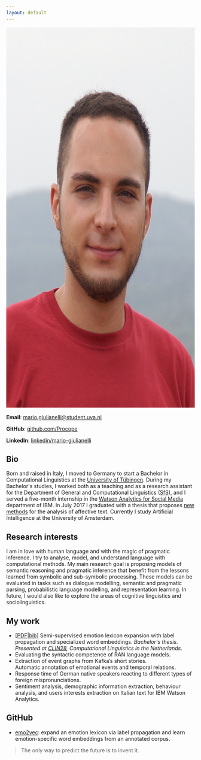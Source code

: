 ```yaml
---
layout: default
---
```


<img class="profile-picture" src="me.JPG">

**Email**: [mario.giulianelli@student.uva.nl](mario.giulianelli@student.uva.nl)

**GitHub**: [github.com/Procope](https://github.com/Procope)

**LinkedIn**: [linkedin/mario-giulianelli](https://www.linkedin.com/in/mario-giulianelli/)   

## Bio
Born and raised in Italy, I moved to Germany to start a Bachelor in Computational Linguistics at the [University of Tübingen](https://www.uni-tuebingen.de/en/university/profile/history-of-the-university.html). 
During my Bachelor's studies, I worked both as a teaching and as a research assistant for the Department of General and Computational Linguistics ([SfS](http://www.sfs.uni-tuebingen.de/en/chairs.html)), and I
served a five-month internship in the [Watson Analytics for Social Media](https://www.ibm.com/us-en/marketplace/social-media-data-analysis/details#product-header-top) department of IBM. In July 2017 I graduated with a
thesis that proposes [new methods](https://arxiv.org/abs/1708.03910) for the analysis of affective text.
Currently I study Artificial Intelligence at the University of Amsterdam.   

## Research interests
I am in love with human language and with the magic of pragmatic inference. I try to analyse, model, and understand language with computational methods. My main research goal is proposing models of semantic reasoning and pragmatic inference that benefit from the lessons learned from symbolic and sub-symbolic processing.
These models can be evaluated in tasks such as dialogue modelling, semantic and pragmatic parsing, probabilistic language modelling, and representation learning. In future, I would also like to explore the areas of cognitive linguistics and sociolinguistics.   
 
## My work
- [[PDF](https://arxiv.org/pdf/1708.03910.pdf)|[bib](http://dblp.uni-trier.de/rec/bibtex/journals/corr/abs-1708-03910)] Semi-supervised emotion lexicon expansion with label propagation and specialized word embeddings. _Bachelor's thesis._
_Presented at [CLIN28](http://clin28.cls.ru.nl/#abstract-49), Computational Linguistics in the Netherlands._
- Evaluating the syntactic competence of RAN language models.
- Extraction of event graphs from Kafka’s short stories.   
  Automatic annotation of emotional events and temporal relations.
- Response time of German native speakers reacting to different types of foreign mispronunciations. 
- Sentiment analysis, demographic information extraction, behaviour analysis, and users interests extraction
 on Italian text for IBM Watson Analytics.

## GitHub
- [emo2vec](https://github.com/Procope/emo2vec/blob/master/README.md): expand an emotion lexicon via label propagation and learn emotion-specific word embeddings from an annotated corpus.   

> The only way to predict the future is to invent it.   
